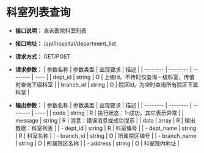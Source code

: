 # 科室列表查询


- **接口说明：** 查询医院科室列表
- **接口地址：** /api/hospital/department_list
- **请求方式：** GET/POST
- **请求参数：**
    | 参数名称 | 参数类型 | 出现要求 | 描述 |
    | -------- | -------- | -------- | ---- |
    | dept_id | string | O | 上级Id。不传时仅查询一级科室，传值时查询下级科室 |
    | branch_id | string | O | 院区Id。为空时查询所有院区下属科室 |

- **输出参数：**
    | 参数名称 | 参数类型 | 出现要求 | 描述 |
    | -------- | -------- | -------- | ---- |
    | code | string | R | 执行状态：1-成功，其它表示异常 |
    | message | string | R | 消息：错误消息或成功提示 |
    | data | array | R | 输出数据：科室列表 |
    | - dept_id | string | R | 科室编号 |
    | - dept_name | string | R | 科室名称 |
    | - branch_id | string | O | 所属院区编号 |
    | - branch_name | string | O | 所属院区名称 |
    | - address | string | O | 科室院内地址 |